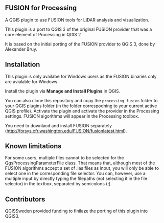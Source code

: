FUSION for Processing
---------------------

A QGIS plugin to use FUSION tools for LiDAR analysis and visualization.

This plugin is a port to QGIS 3 of the original FUSION provider that was a core element of Processing in QGIS 2

It is based on the initial porting of the FUSION provider to QGIS 3, done by Alexander Bruy.

Installation
------------

This plugin is only availabe for Windows users as the FUSION binaries only are avialable for Windows.

Install the plugin via **Manage and Install Plugins** in QGIS. 

You can also clone this repository and copy the `processing_fusion` folder to your QGIS plugins folder (in the folder correspodning to your current active QGIS profile). Activate the plugin and activate the provider in the Processing settings. FUSION algorithms will appear in the Processing toolbox.

You need to downlaod and install FUSION separately (http://forsys.cfr.washington.edu/FUSION/fusionlatest.html). 

Known limitations
-----------------

For some users, multiple files cannot to be selected for the QgsProcessingParameterFile class. That means that, although most of the FUSION algorithms accept a set of .las files as input, you will only be able to select one in the corresponding file selector. You can, however, use a multiple input by directly typing the filepaths (not selecting it in the file selector) in the textbox, separated by semicolons (;).

Contributors
------------
QGISSweden provided funding to finilaze the porting of this plugin into QGIS3.


